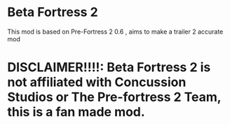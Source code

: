 # Beta Fortress 2
This mod is based on Pre-Fortress 2 0.6 , aims to make a trailer 2 accurate mod
# DISCLAIMER!!!!: Beta Fortress 2 is not affiliated with Concussion Studios or The Pre-fortress 2 Team, this is a fan made mod.
